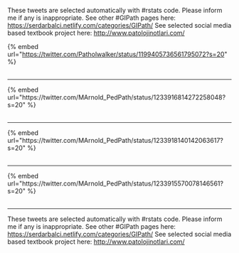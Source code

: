 

These tweets are selected automatically with #rstats code. Please inform me if any is inappropriate.
See other #GIPath pages here: https://serdarbalci.netlify.com/categories/GIPath/ 
See selected social media based textbook project here: http://www.patolojinotlari.com/

{% embed url="https://twitter.com/Patholwalker/status/1199405736561795072?s=20" %}<br>
<br>
<hr>
{% embed url="https://twitter.com/MArnold_PedPath/status/1233916814272258048?s=20" %}<br>
<br>
<hr>
{% embed url="https://twitter.com/MArnold_PedPath/status/1233918140142063617?s=20" %}<br>
<br>
<hr>
{% embed url="https://twitter.com/MArnold_PedPath/status/1233915570078146561?s=20" %}<br>
<br>
<hr>


These tweets are selected automatically with #rstats code. Please inform me if any is inappropriate.
See other #GIPath pages here: https://serdarbalci.netlify.com/categories/GIPath/ 
See selected social media based textbook project here: http://www.patolojinotlari.com/

